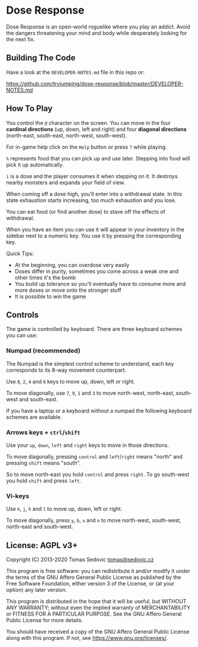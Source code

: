 Dose Response
=============

Dose Response is an open-world roguelike where you play an addict.
Avoid the dangers threatening your mind and body while desperately
looking for the next fix.

Building The Code
-----------------

Have a look at the `DEVELOPER-NOTES.md` file in this repo or:

https://github.com/tryjumping/dose-response/blob/master/DEVELOPER-NOTES.md


How To Play
-----------

You control the `@` character on the screen. You can move in the four
**cardinal directions** (up, down, left and right) and four **diagonal
directions** (north-east, south-east, north-west, south-west).

For in-game help click on the `Help` button or press `?` while playing.

`%` represents food that you can pick up and use later.
Stepping into food will pick it up automatically.

`i` is a dose and the player consumes it when stepping on it. It
destroys nearby monsters and expands your field of view.

When coming off a dose high, you'll enter into a withdrawal state.
In this state exhaustion starts increasing, too much exhaustion and you lose.

You can eat food (or find another dose) to stave off the effects of withdrawal.

When you have an item you can use it will appear in
your inventory in the sidebar next to a numeric key. You use it by
pressing the corresponding key.


Quick Tips:
* At the beginning, you can overdose very easily
* Doses differ in purity, sometimes you come across a weak one and
  other times it's the bomb
* You build up tolerance so you'll eventually have to consume more and
  more doses or move onto the stronger stuff
* It is possible to win the game

## Controls

The game is controlled by keyboard. There are three keyboard schemes
you can use:

### Numpad (recommended)

The Numpad is the simplest control scheme to understand, each key
corresponds to its 8-way movement counterpart.

Use `8`, `2`, `4` and `6` keys to move up, down, left or right.

To move diagonally, use `7`, `9`, `1` and `3` to move north-west,
north-east, south-west and south-east.

If you have a laptop or a keyboard without a numpad the following
keyboard schemes are available.

### Arrows keys + `ctrl`/`shift`

Use your `up`, `down`, `left` and `right` keys to move
in those directions.

To move diagonally, pressing `control` and `left`/`right` means "north"
and pressing `shift` means "south".

So to move north-east you hold `control` and press `right`. To go
south-west you hold `shift` and press `left`.

### Vi-keys

Use `k`, `j`, `h` and `l` to move up, down, left or right.

To move diagonally, press `y`, `b`, `u` and `n` to move north-west,
south-west, north-east and south-west.




License: AGPL v3+
-----------------

Copyright (C) 2013-2020 Tomas Sedovic <tomas@sedovic.cz>

This program is free software: you can redistribute it and/or modify
it under the terms of the GNU Affero General Public License as
published by the Free Software Foundation, either version 3 of the
License, or (at your option) any later version.

This program is distributed in the hope that it will be useful, but
WITHOUT ANY WARRANTY; without even the implied warranty of
MERCHANTABILITY or FITNESS FOR A PARTICULAR PURPOSE. See the GNU
Affero General Public License for more details.

You should have received a copy of the GNU Affero General Public
License along with this program. If not,
see <https://www.gnu.org/licenses/>.
